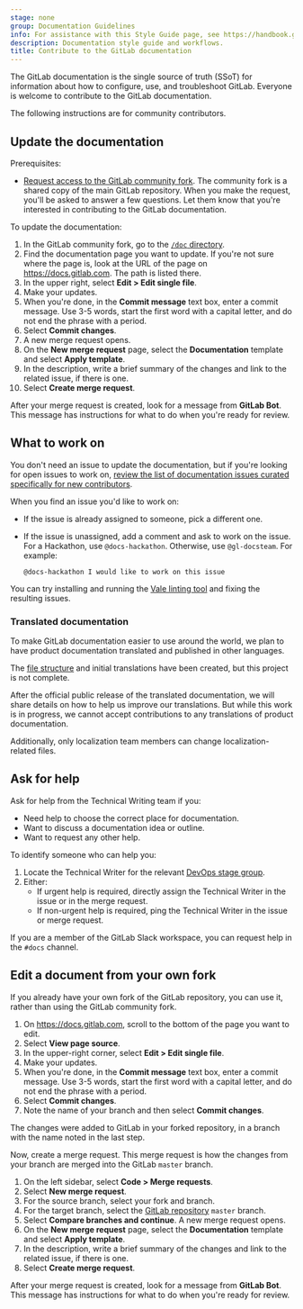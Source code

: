 ```yaml
---
stage: none
group: Documentation Guidelines
info: For assistance with this Style Guide page, see https://handbook.gitlab.com/handbook/product/ux/technical-writing/#assignments-to-other-projects-and-subjects.
description: Documentation style guide and workflows.
title: Contribute to the GitLab documentation
---
```


The GitLab documentation is the single source of truth (SSoT)
for information about how to configure, use, and troubleshoot GitLab.
Everyone is welcome to contribute to the GitLab documentation.

The following instructions are for community contributors.

## Update the documentation

Prerequisites:

- [Request access to the GitLab community fork](https://gitlab.com/groups/gitlab-community/community-members/-/group_members/request_access).
  The community fork is a shared copy of the main GitLab repository.
  When you make the request, you'll be asked to answer a few questions. Let them know
  that you're interested in contributing to the GitLab documentation.

To update the documentation:

1. In the GitLab community fork, go to the [`/doc` directory](https://gitlab.com/gitlab-community/gitlab-org/gitlab/-/tree/master/doc).
1. Find the documentation page you want to update. If you're not sure where the page is,
   look at the URL of the page on <https://docs.gitlab.com>.
   The path is listed there.
1. In the upper right, select **Edit > Edit single file**.
1. Make your updates.
1. When you're done, in the **Commit message** text box, enter a commit message.
   Use 3-5 words, start the first word with a capital letter, and do not end the phrase with a period.
1. Select **Commit changes**.
1. A new merge request opens.
1. On the **New merge request** page, select the **Documentation** template and select **Apply template**.
1. In the description, write a brief summary of the changes and link to the related issue, if there is one.
1. Select **Create merge request**.

After your merge request is created, look for a message from **GitLab Bot**. This message has instructions for what to do when you're ready for review.

## What to work on

You don't need an issue to update the documentation, but if you're looking for open issues to work on,
[review the list of documentation issues curated specifically for new contributors](https://gitlab.com/gitlab-org/gitlab/-/issues/?sort=created_date&state=opened&label_name%5B%5D=documentation&label_name%5B%5D=docs-only&label_name%5B%5D=Seeking%20community%20contributions&first_page_size=20).

When you find an issue you'd like to work on:

- If the issue is already assigned to someone, pick a different one.
- If the issue is unassigned, add a comment and ask to work on the issue. For a Hackathon, use `@docs-hackathon`. Otherwise, use `@gl-docsteam`. For example:

  ```plaintext
  @docs-hackathon I would like to work on this issue
  ```

You can try installing and running the [Vale linting tool](testing/vale.md)
and fixing the resulting issues.

### Translated documentation

To make GitLab documentation easier to use around the world, we plan to have product documentation
translated and published in other languages.

The [file structure](site_architecture/_index.md#documentation-in-other-languages)
and initial translations have been created, but this project is not complete.

After the official public release of the translated documentation, we will share details
on how to help us improve our translations. But while this work is in progress,
we cannot accept contributions to any translations of product documentation.

Additionally, only localization team members can change localization-related files.

## Ask for help

Ask for help from the Technical Writing team if you:

- Need help to choose the correct place for documentation.
- Want to discuss a documentation idea or outline.
- Want to request any other help.

To identify someone who can help you:

1. Locate the Technical Writer for the relevant
   [DevOps stage group](https://handbook.gitlab.com/handbook/product/ux/technical-writing/#assignments).
1. Either:
   - If urgent help is required, directly assign the Technical Writer in the issue or in the merge request.
   - If non-urgent help is required, ping the Technical Writer in the issue or merge request.

If you are a member of the GitLab Slack workspace, you can request help in the `#docs` channel.

## Edit a document from your own fork

If you already have your own fork of the GitLab repository, you can use it,
rather than using the GitLab community fork.

1. On <https://docs.gitlab.com>, scroll to the bottom of the page you want to edit.
1. Select **View page source**.
1. In the upper-right corner, select **Edit > Edit single file**.
1. Make your updates.
1. When you're done, in the **Commit message** text box, enter a commit message.
   Use 3-5 words, start the first word with a capital letter, and do not end the phrase with a period.
1. Select **Commit changes**.
1. Note the name of your branch and then select **Commit changes**.

The changes were added to GitLab in your forked repository, in a branch with the name noted in the last step.

Now, create a merge request. This merge request is how the changes from your branch
are merged into the GitLab `master` branch.

1. On the left sidebar, select **Code > Merge requests**.
1. Select **New merge request**.
1. For the source branch, select your fork and branch.
1. For the target branch, select the [GitLab repository](https://gitlab.com/gitlab-org/gitlab) `master` branch.
1. Select **Compare branches and continue**. A new merge request opens.
1. On the **New merge request** page, select the **Documentation** template and select **Apply template**.
1. In the description, write a brief summary of the changes and link to the related issue, if there is one.
1. Select **Create merge request**.

After your merge request is created, look for a message from **GitLab Bot**. This message has instructions for what to do when you're ready for review.
